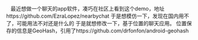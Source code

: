     最近想做一个聊天的app软件，凑巧在社区上看到这个demo，地址https://github.com/EzraLopez/nearbychat
	于是想模仿一下，发现在国内用不了，可能用法不对还是什么的
于是就想修改一下，基于位置的聊天应用。
位置保存的信息是GeoHash，引用了https://github.com/drfonfon/android-geohash

